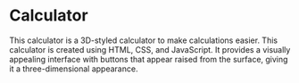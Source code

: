 # Calculator
This calculator is a 3D-styled calculator to make calculations easier. This calculator is created using HTML, CSS, and JavaScript. It provides a visually appealing interface with buttons that appear raised from the surface, giving it a three-dimensional appearance.

